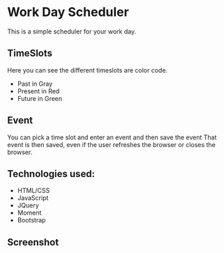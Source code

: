 # Work Day Scheduler

This is a simple scheduler for your work day. 

## TimeSlots
Here you can see the different timeslots are color code. 
<ul>
    <li>Past in Gray</li>
    <li>Present in Red</li>
    <li>Future in Green</li>
</ul>

## Event
You can pick a time slot and enter an event and then save the event
That event is then saved, even if the user refreshes the browser or closes the browser. 

## Technologies used:
<ul>
    <li>HTML/CSS</li>
    <li>JavaScript</li>
    <li>JQuery</li>
    <li>Moment</li>
    <li>Bootstrap</li>
</ul>

## Screenshot